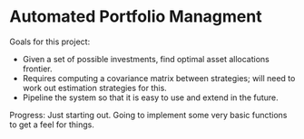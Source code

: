 # Automated Portfolio Managment

Goals for this project:
- Given a set of possible investments, find optimal asset allocations frontier.
- Requires computing a covariance matrix between strategies; will need to work out estimation strategies for this.
- Pipeline the system so that it is easy to use and extend in the future.

Progress: Just starting out. Going to implement some very basic functions to get a feel for things.

